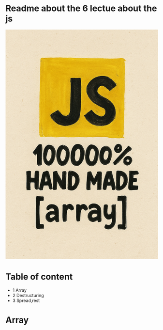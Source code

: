 # Readme about the 6 lectue about the js

![image](./Logo%20featuring%20the%20J.png)

# Table of content
- 1 Array
- 2 Destructuring
- 3 Spread,rest

# Array 